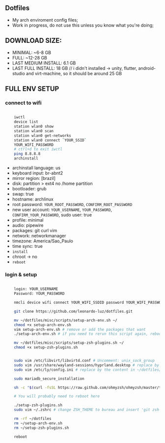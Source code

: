 ## Dotfiles

* My arch enviroment config files;
* Work in progress, do not use this unless you know what you're doing;

## DOWNLOAD SIZE:

- MINIMAL: ~6-8 GB
- FULL: ~12-28 GB
- LAST MEDIUM INSTALL: 6.1 GB
- LAST FULL INSTALL: 18 GB // i didn't installed -> unity, flutter, android-studio and virt-machine, so it should be around 25 GB

## FULL ENV SETUP

### connect to wifi

```sh

    iwctl
    device list
    station wlan0 show
    station wlan0 scan
    station wlan0 get-networks
    station wlan0 connect `YOUR_SSID`
    YOUR_WIFI_PASSWORD
    # ctrl+d to exit iwctl
    ping 8.8.8.8
    archinstall

```

* archinstall language: us
* keyboard input: br-abnt2
* mirror region: \[brazil\]
* disk: partition > ext4 no /home partition
* bootloader: grub
* swap: true
* hostname: archlinux
* root password: `YOUR_ROOT_PASSWORD`, `CONFIRM_ROOT_PASSWORD`
* new user account: `YOUR_USERNAME`, `YOUR_PASSWORD`, `CONFIRM_YOUR_PASSWORD`, sudo user: true
* profile: minimal
* audio: pipewire
* packages: git curl vim
* network: networkmanager
* timezone: America/Sao_Paulo
* time sync: true
* `install`
* chroot -> no
* `reboot`

### login & setup

```sh

    login: YOUR_USERNAME
    Password: YOUR_PASSWORD

    nmcli device wifi connect YOUR_WIFI_SSDID password YOUR_WIFI_PASSWORD

    git clone https://github.com/leonardo-luz/dotfiles.git

    mv ~/dotfiles/misc/scripts/setup-arch-env.sh ~/
    chmod +x setup-arch-env.sh
    vim setup-arch-env.sh # remove or add the packages that want
    ./setup-arch-env.sh # if you need to rerun this script again, reboot your system before

    mv ~/dotfiles/misc/scripts/setup-zsh-plugins.sh ~/
    chmod +x setup-zsh-plugins.sh


    sudo vim /etc/libvirt/libvirtd.conf # Uncomment: unix_sock_group
    sudo vim /usr/share/wayland-sessions/hyprland.desktop # replace by the content in ~/dotfiles/misc/ly/hyprland.desktop
    sudo vim /etc/ly/config.ini # replace by the content in ~/dotfiles/misc/ly/config.ini"

    sudo mariadb_secure_installation

    sh -c "$(curl -fsSL https://raw.github.com/ohmyzsh/ohmyzsh/master/tools/install.sh)" # accept the change to zsh

    # You will probably need to reboot here

    ./setup-zsh-plugins.sh
    sudo vim ~/.zshrc # change ZSH_THEME to bureau and insert 'git zsh-autosuggestions zsh-syntax-highlighting' in plugins

    rm -rf ~/dotfiles
    rm ~/setup-arch-env.sh
    rm ~/setup-zsh-plugins.sh

    reboot

```
